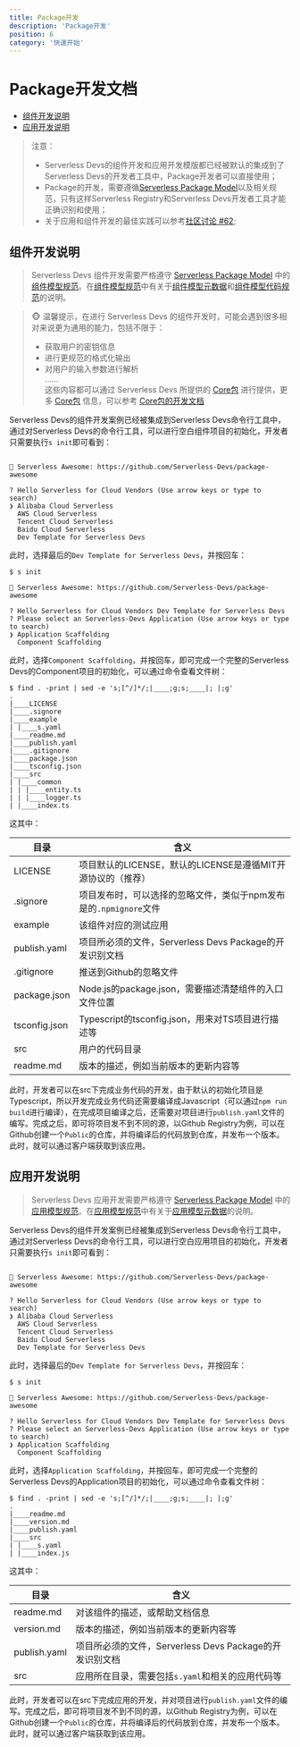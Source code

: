 ```yaml
---
title: Package开发
description: 'Package开发'
position: 6
category: '快速开始'
---
```


# Package开发文档


- [组件开发说明](#组件开发说明)
- [应用开发说明](#应用开发说明)

> 注意：
> - Serverless Devs的组件开发和应用开发模版都已经被默认的集成到了Serverless Devs的开发者工具中，Package开发者可以直接使用；
> - Package的开发，需要遵循[Serverless Package Model](../../spec/zh/0.0.1/serverless_registry_model/readme.md)以及相关规范，只有这样Serverless Registry和Serverless Devs开发者工具才能正确识别和使用；
> - 关于应用和组件开发的最佳实践可以参考[社区讨论 #62](https://github.com/Serverless-Devs/Serverless-Devs/discussions/62);


## 组件开发说明

> Serverless Devs 组件开发需要严格遵守 [Serverless Package Model](../../spec/zh/0.0.1/serverless_registry_model/readme.md) 中的 [组件模型规范](../../spec/zh/0.0.1/serverless_registry_model/3.registry_model.md#组件模型规范)。在[组件模型规范](../../spec/zh/0.0.1/serverless_registry_model/3.registry_model.md#组件模型规范)中有关于[组件模型元数据](../../spec/zh/0.0.1/serverless_registry_model/3.registry_model.md#组件模型元数据)和[组件模型代码规范](../../spec/zh/0.0.1/serverless_registry_model/3.registry_model.md#组件模型代码规范)的说明。

> 🐵 温馨提示，在进行 Serverless Devs 的组件开发时，可能会遇到很多相对来说更为通用的能力，包括不限于：
> - 获取用户的密钥信息
> - 进行更规范的格式化输出
> - 对用户的输入参数进行解析   
> ......   
> 这些内容都可以通过 Serverless Devs 所提供的 [Core包](https://github.com/Serverless-Devs/core) 进行提供，更多 [Core包](https://github.com/Serverless-Devs/core) 信息，可以参考 [Core包的开发文档](https://github.com/Serverless-Devs/core)

Serverless Devs的组件开发案例已经被集成到Serverless Devs命令行工具中，通过对Serverless Devs的命令行工具，可以进行空白组件项目的初始化，开发者只需要执行`s init`即可看到：

```shell script

🚀 Serverless Awesome: https://github.com/Serverless-Devs/package-awesome

? Hello Serverless for Cloud Vendors (Use arrow keys or type to search)
❯ Alibaba Cloud Serverless 
  AWS Cloud Serverless 
  Tencent Cloud Serverless 
  Baidu Cloud Serverless 
  Dev Template for Serverless Devs 
```

此时，选择最后的`Dev Template for Serverless Devs`，并按回车：

```shell script
$ s init

🚀 Serverless Awesome: https://github.com/Serverless-Devs/package-awesome

? Hello Serverless for Cloud Vendors Dev Template for Serverless Devs
? Please select an Serverless-Devs Application (Use arrow keys or type to search)
❯ Application Scaffolding 
  Component Scaffolding 
```

此时，选择`Component Scaffolding`，并按回车，即可完成一个完整的Serverless Devs的Component项目的初始化，可以通过命令查看文件树：

```shell script
$ find . -print | sed -e 's;[^/]*/;|____;g;s;____|; |;g'
.
|____LICENSE
|____.signore
|____example
| |____s.yaml
|____readme.md
|____publish.yaml
|____.gitignore
|____package.json
|____tsconfig.json
|____src
| |____common
| | |____entity.ts
| | |____logger.ts
| |____index.ts
```

这其中：

| 目录 | 含义 |
| --- | --- | 
| LICENSE | 项目默认的LICENSE，默认的LICENSE是遵循MIT开源协议的（推荐） | 
| .signore | 项目发布时，可以选择的忽略文件，类似于npm发布是的`.npmignore`文件 | 
| example | 该组件对应的测试应用 | 
| publish.yaml | 项目所必须的文件，Serverless Devs Package的开发识别文档 |
| .gitignore| 推送到Github的忽略文件 | 
| package.json| Node.js的package.json，需要描述清楚组件的入口文件位置 |
| tsconfig.json| Typescript的tsconfig.json，用来对TS项目进行描述等 |
| src| 用户的代码目录 |
| readme.md| 版本的描述，例如当前版本的更新内容等 |

此时，开发者可以在src下完成业务代码的开发，由于默认的初始化项目是Typescript，所以开发完成业务代码还需要编译成Javascript（可以通过`npm run build`进行编译），在完成项目编译之后，还需要对项目进行`publish.yaml`文件的编写。完成之后，即可将项目发不到不同的源，以Github Registry为例，可以在Github创建一个`Public`的仓库，并将编译后的代码放到仓库，并发布一个版本。此时，就可以通过客户端获取到该应用。

## 应用开发说明

> Serverless Devs 应用开发需要严格遵守 [Serverless Package Model](../../spec/zh/0.0.1/serverless_registry_model/readme.md) 中的 [应用模型规范](../../spec/zh/0.0.1/serverless_registry_model/3.registry_model.md#应用模型规范)。在[应用模型规范](../../spec/zh/0.0.1/serverless_registry_model/3.registry_model.md#应用模型规范)中有关于[应用模型元数据](../../spec/zh/0.0.1/serverless_registry_model/3.registry_model.md#应用模型元数据)的说明。

Serverless Devs的组件开发案例已经被集成到Serverless Devs命令行工具中，通过对Serverless Devs的命令行工具，可以进行空白应用项目的初始化，开发者只需要执行`s init`即可看到：

```shell script

🚀 Serverless Awesome: https://github.com/Serverless-Devs/package-awesome

? Hello Serverless for Cloud Vendors (Use arrow keys or type to search)
❯ Alibaba Cloud Serverless 
  AWS Cloud Serverless 
  Tencent Cloud Serverless 
  Baidu Cloud Serverless 
  Dev Template for Serverless Devs 
```

此时，选择最后的`Dev Template for Serverless Devs`，并按回车：

```shell script
$ s init

🚀 Serverless Awesome: https://github.com/Serverless-Devs/package-awesome

? Hello Serverless for Cloud Vendors Dev Template for Serverless Devs
? Please select an Serverless-Devs Application (Use arrow keys or type to search)
❯ Application Scaffolding 
  Component Scaffolding 
```

此时，选择`Application Scaffolding`，并按回车，即可完成一个完整的Serverless Devs的Application项目的初始化，可以通过命令查看文件树：

```shell script
$ find . -print | sed -e 's;[^/]*/;|____;g;s;____|; |;g'
.
|____readme.md
|____version.md
|____publish.yaml
|____src
| |____s.yaml
| |____index.js
```

这其中：

| 目录 | 含义 |
| --- | --- | 
| readme.md | 对该组件的描述，或帮助文档信息 | 
| version.md | 版本的描述，例如当前版本的更新内容等 |  
| publish.yaml | 项目所必须的文件，Serverless Devs Package的开发识别文档 |
| src | 应用所在目录，需要包括`s.yaml`和相关的应用代码等 | 


此时，开发者可以在src下完成应用的开发，并对项目进行`publish.yaml`文件的编写。完成之后，即可将项目发不到不同的源，以Github Registry为例，可以在Github创建一个`Public`的仓库，并将编译后的代码放到仓库，并发布一个版本。此时，就可以通过客户端获取到该应用。
